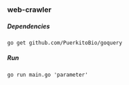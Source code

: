 ### web-crawler

##### Dependencies
`go get github.com/PuerkitoBio/goquery`

##### Run
`go run main.go 'parameter'`

